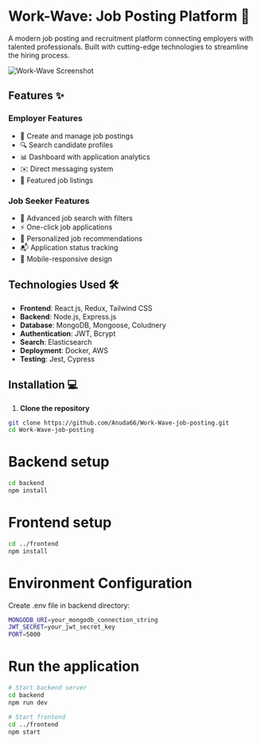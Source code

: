 # Work-Wave: Job Posting Platform 🌊

A modern job posting and recruitment platform connecting employers with talented professionals. Built with cutting-edge technologies to streamline the hiring process.

![Work-Wave Screenshot](./screenshot.png) <!-- Add actual screenshot path later -->

## Features ✨

### Employer Features
- 📝 Create and manage job postings
- 🔍 Search candidate profiles
- 📊 Dashboard with application analytics
- ✉️ Direct messaging system
- 📌 Featured job listings

### Job Seeker Features
- 🔎 Advanced job search with filters
- ⚡ One-click job applications
- 📰 Personalized job recommendations
- 📬 Application status tracking
- 📱 Mobile-responsive design

## Technologies Used 🛠️

- **Frontend**: React.js, Redux, Tailwind CSS
- **Backend**: Node.js, Express.js
- **Database**: MongoDB, Mongoose, Coludnery
- **Authentication**: JWT, Bcrypt
- **Search**: Elasticsearch
- **Deployment**: Docker, AWS
- **Testing**: Jest, Cypress

## Installation 💻

1. **Clone the repository**
```bash
git clone https://github.com/Anuda66/Work-Wave-job-posting.git
cd Work-Wave-job-posting
```

# Backend setup
```bash
cd backend
npm install
```
# Frontend setup
```bash
cd ../frontend
npm install
```
# Environment Configuration
Create .env file in backend directory:
```bash
MONGODB_URI=your_mongodb_connection_string
JWT_SECRET=your_jwt_secret_key
PORT=5000
```

# Run the application
```bash
# Start backend server
cd backend
npm run dev

# Start frontend
cd ../frontend
npm start
```

